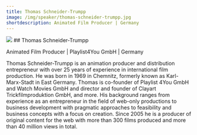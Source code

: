 ```yaml
---
title: Thomas Schneider-Trumpp
image: /img/speaker/thomas-schneider-trumpp.jpg
shortdescription: Animated Film Producer | Germany
---
```

<img src="/img/speaker/thomas-schneider-trumpp.jpg">
## Thomas Schneider-Trumpp

Animated Film Producer | Playlist4You GmbH | Germany

Thomas Schneider-Trumpp is an animation producer and distribution entrepreneur with over 25 years of experience in international film production. He was born in 1969 in Chemnitz, formerly known as Karl-Marx-Stadt in East Germany. Thomas is co-founder of Playlist 4You GmbH and Watch Movies GmbH and director and founder of Clayart Trickfilmproduktion GmbH, and more. His background ranges from experience as an entrepreneur in the field of web-only productions to business development with pragmatic approaches to feasibility and business concepts with a focus on creation. Since 2005 he is a producer of original content for the web with more than 300 films produced and more than 40 million views in total.
